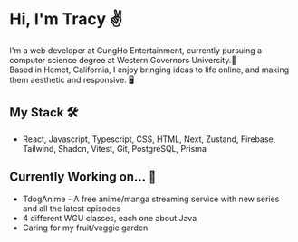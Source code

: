 # Hi, I'm Tracy ✌️

I'm a web developer at GungHo Entertainment, currently pursuing a computer science degree at Western Governors University.🦉 <br/>
Based in Hemet, California, I enjoy bringing ideas to life online, and making them aesthetic and responsive. 🖥️

## My Stack 🛠️
- React, Javascript, Typescript, CSS, HTML, Next, Zustand, Firebase, Tailwind, Shadcn, Vitest, Git, PostgreSQL, Prisma

## Currently Working on... 🚧
- TdogAnime - A free anime/manga streaming service with new series and all the latest episodes
- 4 different WGU classes, each one about Java 
- Caring for my fruit/veggie garden
